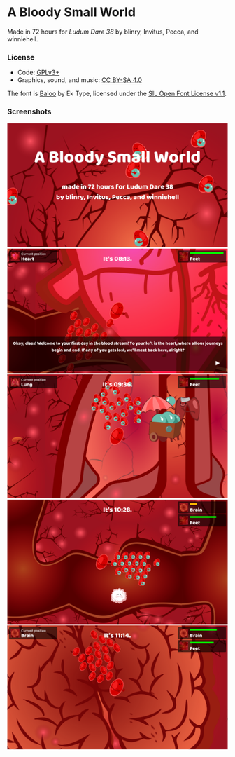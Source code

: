 # A Bloody Small World

Made in 72 hours for *Ludum Dare 38* by blinry, Invitus, Pecca, and winniehell.

### License

- Code: [GPLv3+](https://www.gnu.org/licenses/gpl.html)
- Graphics, sound, and music: [CC BY-SA 4.0](https://creativecommons.org/licenses/by-sa/4.0/)

The font is [Baloo](https://github.com/EkType/Baloo) by Ek Type, licensed under the [SIL Open Font License v1.1](http://scripts.sil.org/OFL).

### Screenshots

![screenshots/1.png](screenshots/1.png)
![screenshots/2.png](screenshots/2.png)
![screenshots/3.png](screenshots/3.png)
![screenshots/4.png](screenshots/4.png)
![screenshots/5.png](screenshots/5.png)

